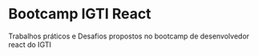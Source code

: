 # Bootcamp IGTI React
Trabalhos práticos e Desafios propostos no bootcamp de desenvolvedor react do IGTI
